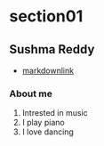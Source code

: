 # section01
## Sushma Reddy
- [markdownlink](https://github.com/profcase/working-with-markdown)
### About me
1. Intrested in music
1. I play piano
1. I love dancing
